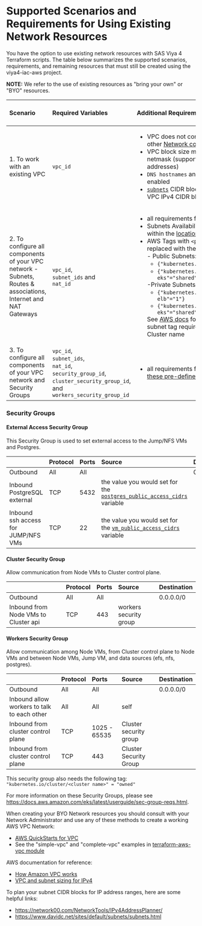 # Supported Scenarios and Requirements for Using Existing Network Resources

You have the option to use existing network resources with SAS Viya 4 Terraform scripts. The table below summarizes the supported scenarios, requirements, and remaining resources that must still be created using the viya4-iac-aws project.

**NOTE:** We refer to the use of existing resources as "bring your own" or "BYO" resources.

| Scenario|Required Variables|Additional Requirements|Resources to be Created|
| :--- | :--- | :--- | :--- |
| 1. To work with an existing VPC | `vpc_id` | <ul><li>VPC does not contain any Subnets or other [Network components](https://docs.aws.amazon.com/vpc/latest/userguide/VPC_Networking.html)</li><li>VPC block size must be IPv4 with '/16' netmask (supports 65,536 IP addresses)</li><li>`DNS hostnames` and `DNS resolution` are enabled</li><li>[`subnets`](../CONFIG-VARS.md#networking) CIDR blocks must match with VPC IPv4 CIDR block</li></ul> | Subnets, NAT Gateway and Security Group|
| 2. To configure all components of your VPC network - Subnets, Routes & associations, Internet and NAT Gateways | `vpc_id`, <br>`subnet_ids` and <br>`nat_id` | <ul><li>all requirements from Scenario #1</li><li>Subnets Availability Zones must be within the [location](../CONFIG-VARS.md#required-variables)</li><li>AWS Tags with `<prefix>` value replaced with the [prefix](../CONFIG-VARS.md#required-variables) input value for <br>- Public Subnets:<ul><li>`{"kubernetes.io/role/elb"="1"}`</li><li>`{"kubernetes.io/cluster/<prefix>-eks"="shared"}`</li></ul>-Private Subnets:<ul><li>`{"kubernetes.io/role/internal-elb"="1"}`</li><li>`{"kubernetes.io/cluster/<prefix>-eks"="shared"}`</li></ul>See [AWS docs](https://docs.aws.amazon.com/eks/latest/userguide/alb-ingress.html) for background on subnet tag requirements to match EKS Cluster name| Security Group |
| 3. To configure all components of your VPC network and Security Groups | `vpc_id`,<br>`subnet_ids`, <br>`nat_id`, <br>`security_group_id`, <br>`cluster_security_group_id`, and <br>`workers_security_group_id` |<ul><li>all requirements from Scenarios #2 and [these pre-defined Security Groups](#security-groups)</li></ul>| None |


### Security Groups

#### External Access Security Group

This Security Group is used to set external access to the Jump/NFS VMs and Postgres.

| | Protocol | Ports | Source | Destination|
| :--- | :--- | :--- | :--- | :--- |
| Outbound | All | All |  | 0.0.0.0/0 |
| Inbound PostgreSQL external | TCP | 5432 | <optional> the value you would set for the [`postgres_public_access_cidrs`](../CONFIG-VARS.md#admin-access) variable | |
| Inbound ssh access for JUMP/NFS VMs | TCP | 22 | the value you would set for the [`vm_public_access_cidrs`](../CONFIG-VARS.md#admin-access) variable ||

#### Cluster Security Group

Allow communication from Node VMs to Cluster control plane.

| | Protocol | Ports | Source | Destination|
| :--- | :--- | :--- | :--- | :--- |
| Outbound | All | All |  | 0.0.0.0/0 |
| Inbound from Node VMs to Cluster api | TCP | 443 | workers security group | |

#### Workers Security Group

Allow communication among Node VMs, from Cluster control plane to Node VMs and between Node VMs, Jump VM, and data sources (efs, nfs, postgres).

| | Protocol | Ports | Source | Destination|
| :--- | :--- | :--- | :--- | :--- |
| Outbound | All | All |  | 0.0.0.0/0 |
| Inbound allow workers to talk to each other | All | All | self ||
| Inbound from cluster control plane | TCP |1025 - 65535 | Cluster security group ||
| Inbound from cluster control plane | TCP | 443 | Cluster Security Group ||

This security group also needs the following tag:
`"kubernetes.io/cluster/<cluster name>" = "owned"`

For more information on these Security Groups, please see https://docs.aws.amazon.com/eks/latest/userguide/sec-group-reqs.html.

When creating your BYO Network resources you should consult with your Network Administrator and use any of these methods to create a working AWS VPC Network:
- [AWS QuickStarts for VPC](https://aws.amazon.com/quickstart/architecture/vpc/)
- See the "simple-vpc" and "complete-vpc" examples in [terraform-aws-vpc module](https://github.com/terraform-aws-modules/terraform-aws-vpc/tree/master/examples) 

AWS documentation for reference:  
- [How Amazon VPC works](https://docs.aws.amazon.com/vpc/latest/userguide/how-it-works.html)
- [VPC and subnet sizing for IPv4](https://docs.aws.amazon.com/vpc/latest/userguide/VPC_Subnets.html#vpc-sizing-ipv4)

To plan your subnet CIDR blocks for IP address ranges, here are some helpful links:
- https://network00.com/NetworkTools/IPv4AddressPlanner/
- https://www.davidc.net/sites/default/subnets/subnets.html
